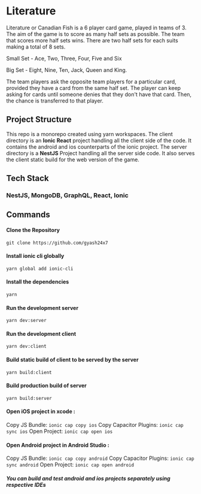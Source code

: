# Literature

Literature or Canadian Fish is a 6 player card game, played in teams of 3. The aim of the game is to score as many half sets as possible. The team that scores more half sets wins. 
There are two half sets for each suits making a total of 8 sets. 

Small Set - Ace, Two, Three, Four, Five and Six

Big Set - Eight, Nine, Ten, Jack, Queen and King.

The team players ask the opposite team players for a particular card, provided they have a card from the same half set. The player can keep asking for cards until someone denies that they don't have that card. Then, the chance is transferred to that player.


## Project Structure

This repo is a monorepo created using yarn workspaces. The client directory is an **Ionic React** project handling all the client side of the code. It contains the android and ios counterparts of the ionic project. The server directory is a **NestJS** Project handling all the server side code. It also serves the client static build for the web version of the game.

## Tech Stack

### NestJS, MongoDB, GraphQL, React, Ionic

## Commands

#### Clone the Repository 
`git clone https://github.com/gyash24x7`

#### Install ionic cli globally 
`yarn global add ionic-cli`

#### Install the dependencies 
`yarn`

#### Run the development server 
`yarn dev:server`

#### Run the development client 
`yarn dev:client`

#### Build static build of client to be served by the server
`yarn build:client`

#### Build production build of server
`yarn build:server`

#### Open iOS project in xcode : 

Copy JS Bundle:  `ionic cap copy ios`
Copy Capacitor Plugins: `ionic cap sync ios`
Open Project: `ionic cap open ios`

#### Open Android project in Android Studio : 

Copy JS Bundle:  `ionic cap copy android`
Copy Capacitor Plugins: `ionic cap sync android`
Open Project: `ionic cap open android`

##### You can build and test android and ios projects separately using respective IDEs
